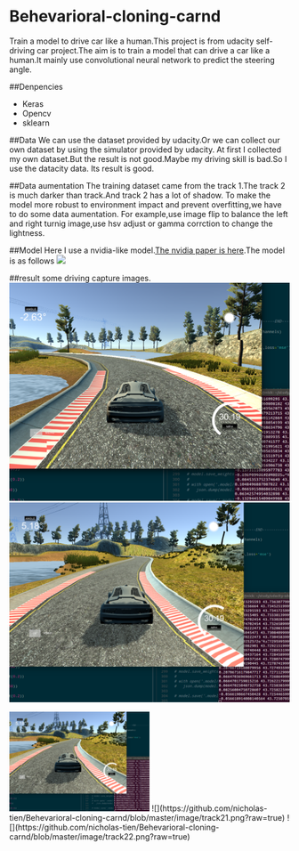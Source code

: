# Behevarioral-cloning-carnd
Train a model to drive car like a human.This project is from udacity self-driving car project.The aim is to train a model
that can drive a car like a human.It mainly use convolutional neural network to predict the steering angle.

##Denpencies
- Keras
- Opencv
- sklearn

##Data
We can use the dataset provided by udacity.Or we can collect our own dataset by using the simulator provided by udacity.
At first I collected my own dataset.But the result is not good.Maybe my driving skill is bad.So I use the datacity data.
Its result is good.

##Data aumentation
 The training dataset came from the track 1.The track 2 is much darker than track.And track 2 has a lot of shadow.
 To make the model more robust to environment impact and prevent overfitting,we have to do some data aumentation.
 For example,use image flip to balance the left and right turnig image,use hsv adjust or gamma corrction to change the lightness.


##Model
Here I use a nvidia-like model.[The nvidia paper is here](https://arxiv.org/abs/1604.07316).The model is as follows
![](https://devblogs.nvidia.com/parallelforall/wp-content/uploads/2016/08/cnn-architecture-624x890.png)

##result
some driving capture images.
![](https://github.com/nicholas-tien/Behevarioral-cloning-carnd/blob/master/image/track12.png?raw=true)     ![](https://github.com/nicholas-tien/Behevarioral-cloning-carnd/blob/master/image/track11.png?raw=true)

<img src="https://github.com/nicholas-tien/Behevarioral-cloning-carnd/blob/master/image/track11.png?raw=true" width="50%" height="50%">
![](https://github.com/nicholas-tien/Behevarioral-cloning-carnd/blob/master/image/track21.png?raw=true)     ![](https://github.com/nicholas-tien/Behevarioral-cloning-carnd/blob/master/image/track22.png?raw=true)


